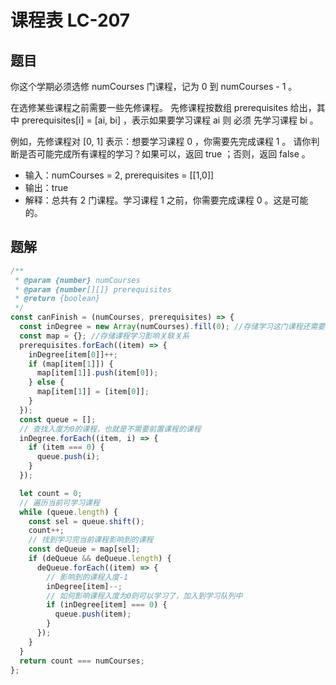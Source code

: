 # 课程表 LC-207

## 题目
你这个学期必须选修 numCourses 门课程，记为 0 到 numCourses - 1 。

在选修某些课程之前需要一些先修课程。 先修课程按数组 prerequisites 给出，其中 prerequisites[i] = [ai, bi] ，表示如果要学习课程 ai 则 必须 先学习课程  bi 。

例如，先修课程对 [0, 1] 表示：想要学习课程 0 ，你需要先完成课程 1 。
请你判断是否可能完成所有课程的学习？如果可以，返回 true ；否则，返回 false 。

* 输入：numCourses = 2, prerequisites = [[1,0]]
* 输出：true
* 解释：总共有 2 门课程。学习课程 1 之前，你需要完成课程 0 。这是可能的。

## 题解
```javascript
/**
 * @param {number} numCourses
 * @param {number[][]} prerequisites
 * @return {boolean}
 */
const canFinish = (numCourses, prerequisites) => {
  const inDegree = new Array(numCourses).fill(0); //存储学习这门课程还需要学习其他课程的数量
  const map = {}; //存储课程学习影响关联关系
  prerequisites.forEach((item) => {
    inDegree[item[0]]++;
    if (map[item[1]]) {
      map[item[1]].push(item[0]);
    } else {
      map[item[1]] = [item[0]];
    }
  });
  const queue = [];
  // 查找入度为0的课程，也就是不需要前置课程的课程
  inDegree.forEach((item, i) => {
    if (item === 0) {
      queue.push(i);
    }
  });

  let count = 0;
  // 遍历当前可学习课程
  while (queue.length) {
    const sel = queue.shift();
    count++;
    // 找到学习完当前课程影响到的课程
    const deQueue = map[sel];
    if (deQueue && deQueue.length) {
      deQueue.forEach((item) => {
        // 影响到的课程入度-1
        inDegree[item]--;
        // 如何影响课程入度为0则可以学习了，加入到学习队列中
        if (inDegree[item] === 0) {
          queue.push(item);
        }
      });
    }
  }
  return count === numCourses;
};
```
